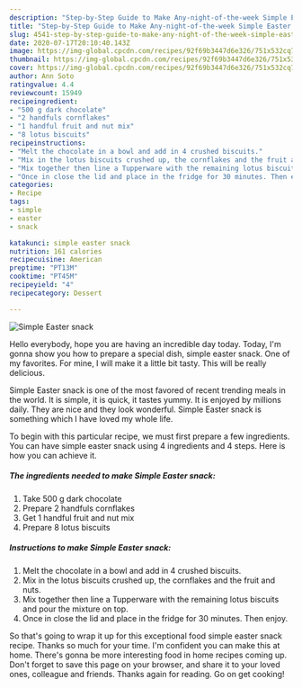```yaml
---
description: "Step-by-Step Guide to Make Any-night-of-the-week Simple Easter snack"
title: "Step-by-Step Guide to Make Any-night-of-the-week Simple Easter snack"
slug: 4541-step-by-step-guide-to-make-any-night-of-the-week-simple-easter-snack
date: 2020-07-17T20:10:40.143Z
image: https://img-global.cpcdn.com/recipes/92f69b3447d6e326/751x532cq70/simple-easter-snack-recipe-main-photo.jpg
thumbnail: https://img-global.cpcdn.com/recipes/92f69b3447d6e326/751x532cq70/simple-easter-snack-recipe-main-photo.jpg
cover: https://img-global.cpcdn.com/recipes/92f69b3447d6e326/751x532cq70/simple-easter-snack-recipe-main-photo.jpg
author: Ann Soto
ratingvalue: 4.4
reviewcount: 15949
recipeingredient:
- "500 g dark chocolate"
- "2 handfuls cornflakes"
- "1 handful fruit and nut mix"
- "8 lotus biscuits"
recipeinstructions:
- "Melt the chocolate in a bowl and add in 4 crushed biscuits."
- "Mix in the lotus biscuits crushed up, the cornflakes and the fruit and nuts."
- "Mix together then line a Tupperware with the remaining lotus biscuits and pour the mixture on top."
- "Once in close the lid and place in the fridge for 30 minutes. Then enjoy."
categories:
- Recipe
tags:
- simple
- easter
- snack

katakunci: simple easter snack 
nutrition: 161 calories
recipecuisine: American
preptime: "PT13M"
cooktime: "PT45M"
recipeyield: "4"
recipecategory: Dessert

---
```



![Simple Easter snack](https://img-global.cpcdn.com/recipes/92f69b3447d6e326/751x532cq70/simple-easter-snack-recipe-main-photo.jpg)

Hello everybody, hope you are having an incredible day today. Today, I'm gonna show you how to prepare a special dish, simple easter snack. One of my favorites. For mine, I will make it a little bit tasty. This will be really delicious.



Simple Easter snack is one of the most favored of recent trending meals in the world. It is simple, it is quick, it tastes yummy. It is enjoyed by millions daily. They are nice and they look wonderful. Simple Easter snack is something which I have loved my whole life.


To begin with this particular recipe, we must first prepare a few ingredients. You can have simple easter snack using 4 ingredients and 4 steps. Here is how you can achieve it.

<!--inarticleads1-->

##### The ingredients needed to make Simple Easter snack:

1. Take 500 g dark chocolate
1. Prepare 2 handfuls cornflakes
1. Get 1 handful fruit and nut mix
1. Prepare 8 lotus biscuits




<!--inarticleads2-->

##### Instructions to make Simple Easter snack:

1. Melt the chocolate in a bowl and add in 4 crushed biscuits.
1. Mix in the lotus biscuits crushed up, the cornflakes and the fruit and nuts.
1. Mix together then line a Tupperware with the remaining lotus biscuits and pour the mixture on top.
1. Once in close the lid and place in the fridge for 30 minutes. Then enjoy.




So that's going to wrap it up for this exceptional food simple easter snack recipe. Thanks so much for your time. I'm confident you can make this at home. There's gonna be more interesting food in home recipes coming up. Don't forget to save this page on your browser, and share it to your loved ones, colleague and friends. Thanks again for reading. Go on get cooking!
